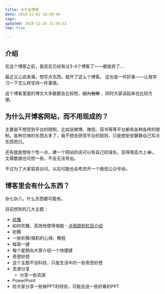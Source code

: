 ```yaml
---
title: 关于此博客
date: 2018-12-02 16:58:49
tags:
updated: 2018-12-26 21:58:53
top: true

---
```


## 介绍
在这个博客之前，我其实已经有过3-4个博客了——都放弃了…

最近又心血来潮，想写点东西，就开了这么个博客。
这也是一件好事——让我学习一下怎么样坚持一件事情。

这个博客里面的博文大多数都会比较短，~~因为我懒~~ ，同时大家读起来也比较方便。

<!--more-->


## 为什么开博客网站，而不用现成的？
主要是不想受到平台的限制，比如说微博、微信、简书等等平台都有各种各样的限制，各种花哨的东西太多了，我不想去研究平台的规则，只是想安安静静自己写点东西而已。

还有就是想有个性一点，建一个网站的话可以有自己的域名，显得很高大上😂。文章数据也可控一些，不会无法导出。

不过为了大家容易访问，以后可能也会考虑开一个微信公众号😄。


## 博客里会有什么东西？
杂七杂八，什么东西都可能有。

目前想到的几大主题：
 * [优雅](https://www.jessexu.me/categories/%E4%BC%98%E9%9B%85/)
  * 如何优雅、高效地使用电脑 - [点我跳到栏目介绍](https://www.jessexu.me/2018/12/02/%E5%85%B3%E4%BA%8E%E4%BC%98%E9%9B%85%E6%A0%8F%E7%9B%AE/)
 * 折腾
  * 一些折腾/搞机的心得、教程
 * 每周一键
  * 每个星期向大家介绍一个快捷键
 * 奇思妙想
  * 这个主题不谈科技，只是生活中的一些奇思妙想
 * 资源分享
    * 分享一些资源
 * PowerPoint
  * 给大家分享一些做PPT的经验，可能会送一些好看的PPT

